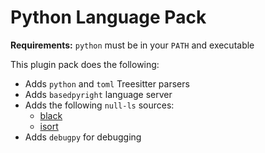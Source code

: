 # Python Language Pack

**Requirements:** `python` must be in your `PATH` and executable

This plugin pack does the following:

- Adds `python` and `toml` Treesitter parsers
- Adds `basedpyright` language server
- Adds the following `null-ls` sources:
  - [black](https://pypi.org/project/black/)
  - [isort](https://pypi.org/project/isort/)
- Adds `debugpy` for debugging

<!-- vim: set ft=markdown: -->